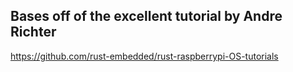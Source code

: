 ## Bases off of the excellent tutorial by Andre Richter
https://github.com/rust-embedded/rust-raspberrypi-OS-tutorials
